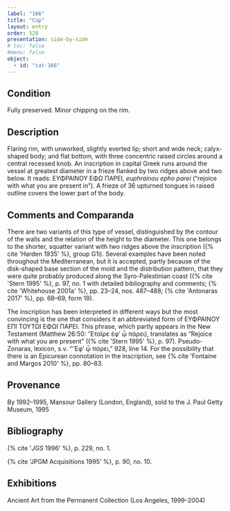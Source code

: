 ```yaml
---
label: "166"
title: "Cup"
layout: entry
order: 528
presentation: side-by-side
# toc: false
#menu: false 
object:
  - id: "cat-166"
---
```


## Condition

Fully preserved. Minor chipping on the rim.

## Description

Flaring rim, with unworked, slightly everted lip; short and wide neck; calyx-shaped body; and flat bottom, with three concentric raised circles around a central recessed knob. An inscription in capital Greek runs around the vessel at greatest diameter in a frieze flanked by two ridges above and two below. It reads: ΕΥΦΡΑΙΝΟΥ ΕΦΩ ΠΑΡΕΙ, *euphrainou epho parei* (“rejoice with what you are present in”). A frieze of 36 upturned tongues in raised outline covers the lower part of the body.

## Comments and Comparanda

There are two variants of this type of vessel, distinguished by the contour of the walls and the relation of the height to the diameter. This one belongs to the shorter, squatter variant with two ridges above the inscription ({% cite 'Harden 1935' %}, group G1i). Several examples have been noted throughout the Mediterranean, but it is accepted, partly because of the disk-shaped base section of the mold and the distribution pattern, that they were quite probably produced along the Syro-Palestinian coast ({% cite 'Stern 1995' %}, p. 97, no. 1 with detailed bibliography and comments; {% cite 'Whitehouse 2001a' %}, pp. 23–24, nos. 487–488; {% cite 'Antonaras 2017' %}, pp. 68–69, form 19).

The inscription has been interpreted in different ways but the most convincing is the one that considers it an abbreviated form of ΕΥΦΡΑΙΝΟΥ ΕΠΙ ΤΟΥΤΩΙ ΕΦΩΙ ΠΑΡΕΙ. This phrase, which partly appears in the New Testament (Matthew 26:50: ‘Ἑταῖρε ἐφ’ ᾧ πάρει), translates as “Rejoice with what you are present” ({% cite 'Stern 1995' %}, p. 97). Pseudo-Zonaras, lexicon, s.v. “‘Ἐφ’ ᾧ πάρει,” 928, line 14. For the possibility that there is an Epicurean connotation in the inscription, see {% cite 'Fontaine and Margos 2010' %}, pp. 80–83.

## Provenance

By 1992–1995, Mansour Gallery (London, England), sold to the J. Paul Getty Museum, 1995

## Bibliography

{% cite '*JGS* 1996' %}, p. 229, no. 1.

{% cite 'JPGM Acquisitions 1995' %}, p. 90, no. 10.

## Exhibitions

Ancient Art from the Permanent Collection (Los Angeles, 1999–2004)